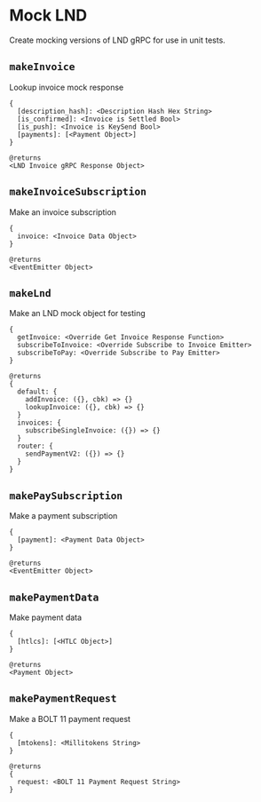# Mock LND

Create mocking versions of LND gRPC for use in unit tests.

## `makeInvoice`

Lookup invoice mock response

    {
      [description_hash]: <Description Hash Hex String>
      [is_confirmed]: <Invoice is Settled Bool>
      [is_push]: <Invoice is KeySend Bool>
      [payments]: [<Payment Object>]
    }

    @returns
    <LND Invoice gRPC Response Object>

## `makeInvoiceSubscription`

Make an invoice subscription

    {
      invoice: <Invoice Data Object>
    }

    @returns
    <EventEmitter Object>

## `makeLnd`

Make an LND mock object for testing

    {
      getInvoice: <Override Get Invoice Response Function>
      subscribeToInvoice: <Override Subscribe to Invoice Emitter>
      subscribeToPay: <Override Subscribe to Pay Emitter>
    }

    @returns
    {
      default: {
        addInvoice: ({}, cbk) => {}
        lookupInvoice: ({}, cbk) => {}
      }
      invoices: {
        subscribeSingleInvoice: ({}) => {}
      }
      router: {
        sendPaymentV2: ({}) => {}
      }
    }

## `makePaySubscription`

Make a payment subscription

    {
      [payment]: <Payment Data Object>
    }

    @returns
    <EventEmitter Object>

## `makePaymentData`

Make payment data

    {
      [htlcs]: [<HTLC Object>]
    }

    @returns
    <Payment Object>

## `makePaymentRequest`

Make a BOLT 11 payment request

    {
      [mtokens]: <Millitokens String>
    }

    @returns
    {
      request: <BOLT 11 Payment Request String>
    }

